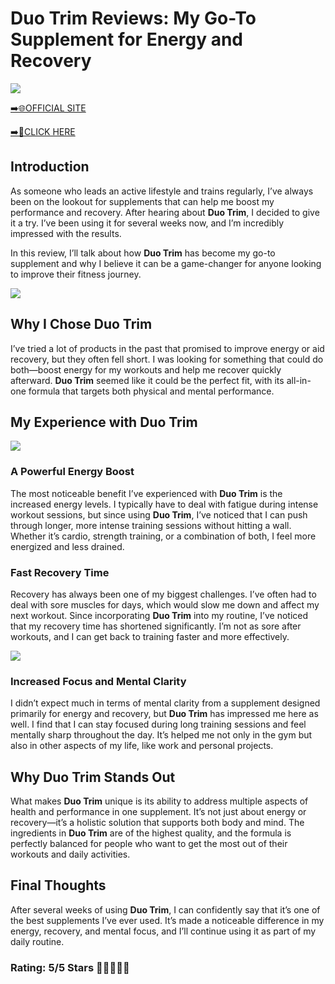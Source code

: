 # **Duo Trim Reviews**: My Go-To Supplement for Energy and Recovery

[![](https://static.vecteezy.com/system/resources/thumbnails/019/896/014/small/buy-now-gradient-button-with-cart-symbol-buy-now-illustration-png.png)](https://edetoop.top/lander/sugarpreland-1/duotrim.html) 

[➡️🌐OFFICIAL SITE](https://edetoop.top/lander/sugarpreland-1/duotrim.html) 

[➡️🔗CLICK HERE](https://edetoop.top/lander/sugarpreland-1/duotrim.html) 


## Introduction

As someone who leads an active lifestyle and trains regularly, I’ve always been on the lookout for supplements that can help me boost my performance and recovery. After hearing about **Duo Trim**, I decided to give it a try. I’ve been using it for several weeks now, and I’m incredibly impressed with the results.

In this review, I’ll talk about how **Duo Trim** has become my go-to supplement and why I believe it can be a game-changer for anyone looking to improve their fitness journey.

[![](https://wallpapers.com/images/hd/red-order-now-button-udg4jcj4arvn8b0n-2.png)](https://edetoop.top/lander/sugarpreland-1/duotrim.html)  

## Why I Chose **Duo Trim**

I’ve tried a lot of products in the past that promised to improve energy or aid recovery, but they often fell short. I was looking for something that could do both—boost energy for my workouts and help me recover quickly afterward. **Duo Trim** seemed like it could be the perfect fit, with its all-in-one formula that targets both physical and mental performance.

## My Experience with **Duo Trim**

[![](https://static.vecteezy.com/system/resources/thumbnails/019/896/014/small/buy-now-gradient-button-with-cart-symbol-buy-now-illustration-png.png)](https://edetoop.top/lander/sugarpreland-1/duotrim.html)

### A Powerful Energy Boost

The most noticeable benefit I’ve experienced with **Duo Trim** is the increased energy levels. I typically have to deal with fatigue during intense workout sessions, but since using **Duo Trim**, I’ve noticed that I can push through longer, more intense training sessions without hitting a wall. Whether it’s cardio, strength training, or a combination of both, I feel more energized and less drained.

### Fast Recovery Time

Recovery has always been one of my biggest challenges. I’ve often had to deal with sore muscles for days, which would slow me down and affect my next workout. Since incorporating **Duo Trim** into my routine, I’ve noticed that my recovery time has shortened significantly. I’m not as sore after workouts, and I can get back to training faster and more effectively.

[![](https://wallpapers.com/images/hd/red-order-now-button-udg4jcj4arvn8b0n-2.png)](https://edetoop.top/lander/sugarpreland-1/duotrim.html)  

### Increased Focus and Mental Clarity

I didn’t expect much in terms of mental clarity from a supplement designed primarily for energy and recovery, but **Duo Trim** has impressed me here as well. I find that I can stay focused during long training sessions and feel mentally sharp throughout the day. It’s helped me not only in the gym but also in other aspects of my life, like work and personal projects.

## Why **Duo Trim** Stands Out

What makes **Duo Trim** unique is its ability to address multiple aspects of health and performance in one supplement. It’s not just about energy or recovery—it’s a holistic solution that supports both body and mind. The ingredients in **Duo Trim** are of the highest quality, and the formula is perfectly balanced for people who want to get the most out of their workouts and daily activities.

## Final Thoughts

After several weeks of using **Duo Trim**, I can confidently say that it’s one of the best supplements I’ve ever used. It’s made a noticeable difference in my energy, recovery, and mental focus, and I’ll continue using it as part of my daily routine.

### Rating: 5/5 Stars 🌟🌟🌟🌟🌟

